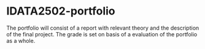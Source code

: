 # IDATA2502-portfolio
The portfolio will consist of a report with relevant theory and the description of the final project. The grade is set on basis of a evaluation of the portfolio as a whole.
